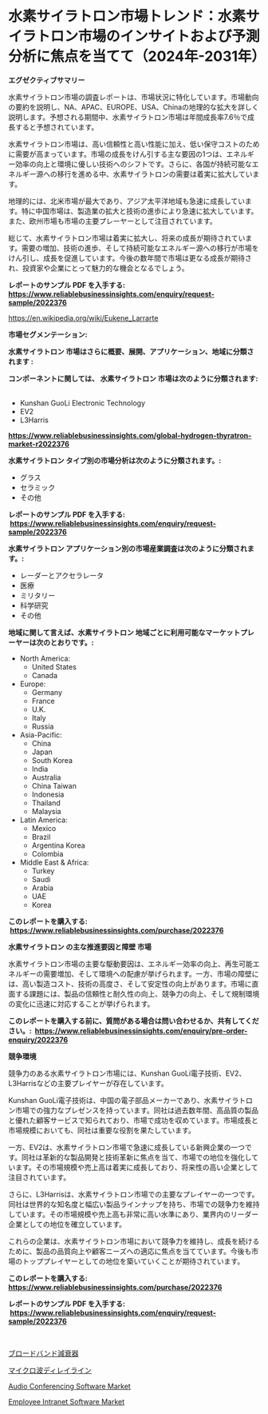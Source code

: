 <p><h1>水素サイラトロン市場トレンド：水素サイラトロン市場のインサイトおよび予測分析に焦点を当てて（2024年-2031年）</h1></p><p><strong>エグゼクティブサマリー</strong></p>
<p><p>水素サイラトロン市場の調査レポートは、市場状況に特化しています。市場動向の要約を説明し、NA、APAC、EUROPE、USA、Chinaの地理的な拡大を詳しく説明します。予想される期間中、水素サイラトロン市場は年間成長率7.6％で成長すると予想されています。</p><p>水素サイラトロン市場は、高い信頼性と高い性能に加え、低い保守コストのために需要が高まっています。市場の成長をけん引する主な要因の1つは、エネルギー効率の向上と環境に優しい技術へのシフトです。さらに、各国が持続可能なエネルギー源への移行を進める中、水素サイラトロンの需要は着実に拡大しています。</p><p>地理的には、北米市場が最大であり、アジア太平洋地域も急速に成長しています。特に中国市場は、製造業の拡大と技術の進歩により急速に拡大しています。また、欧州市場も市場の主要プレーヤーとして注目されています。</p><p>総じて、水素サイラトロン市場は着実に拡大し、将来の成長が期待されています。需要の増加、技術の進歩、そして持続可能なエネルギー源への移行が市場をけん引し、成長を促進しています。今後の数年間で市場は更なる成長が期待され、投資家や企業にとって魅力的な機会となるでしょう。</p></p>
<p><strong>レポートのサンプル PDF を入手する: <a href="https://www.reliablebusinessinsights.com/enquiry/request-sample/2022376">https://www.reliablebusinessinsights.com/enquiry/request-sample/2022376</a></strong></p>
<p><a href="https://en.wikipedia.org/wiki/Eukene_Larrarte">https://en.wikipedia.org/wiki/Eukene_Larrarte</a></p>
<p><strong>市場セグメンテーション:</strong></p>
<p><strong> 水素サイラトロン 市場はさらに概要、展開、アプリケーション、地域に分類されます :</strong></p>
<p><strong>コンポーネントに関しては、 水素サイラトロン 市場は次のように分類されます: &nbsp;</strong></p>
<p><ul><li>Kunshan GuoLi Electronic Technology</li><li>EV2</li><li>L3Harris</li></ul></p>
<p><strong><a href="https://www.reliablebusinessinsights.com/global-hydrogen-thyratron-market-r2022376">https://www.reliablebusinessinsights.com/global-hydrogen-thyratron-market-r2022376</a></strong></p>
<p><strong> 水素サイラトロン タイプ別の市場分析は次のように分類されます。:</strong></p>
<p><ul><li>グラス</li><li>セラミック</li><li>その他</li></ul></p>
<p><strong>レポートのサンプル PDF を入手する: &nbsp;<a href="https://www.reliablebusinessinsights.com/enquiry/request-sample/2022376">https://www.reliablebusinessinsights.com/enquiry/request-sample/2022376</a></strong></p>
<p><strong> 水素サイラトロン アプリケーション別の市場産業調査は次のように分類されます。:</strong></p>
<p><ul><li>レーダーとアクセラレータ</li><li>医療</li><li>ミリタリー</li><li>科学研究</li><li>その他</li></ul></p>
<p><strong>地域に関して言えば、水素サイラトロン 地域ごとに利用可能なマーケットプレーヤーは次のとおりです。:</strong></p>
<p><ul>
    <li>
        North America:
        <ul>
            <li>United States</li>
            <li>Canada</li>
        </ul>
    </li>
    <li>
        Europe:
        <ul>
            <li>Germany</li>
            <li>France</li>
            <li>U.K.</li>
            <li>Italy</li>
            <li>Russia</li>
        </ul>
    </li>
    <li>
        Asia-Pacific:
        <ul>
            <li>China</li>
            <li>Japan</li>
            <li>South Korea</li>
            <li>India</li>
            <li>Australia</li>
            <li>China Taiwan</li>
            <li>Indonesia</li>
            <li>Thailand</li>
            <li>Malaysia</li>
        </ul>
    </li>
    <li>
        Latin America:
        <ul>
            <li>Mexico</li>
            <li>Brazil</li>
            <li>Argentina Korea</li>
            <li>Colombia</li>
        </ul>
    </li>
    <li>
        Middle East & Africa:
        <ul>
            <li>Turkey</li>
            <li>Saudi</li>
            <li>Arabia</li>
            <li>UAE</li>
            <li>Korea</li>
        </ul>
    </li>
    </ul></p>
<p><strong>このレポートを購入する: &nbsp;<a href="https://www.reliablebusinessinsights.com/purchase/2022376">https://www.reliablebusinessinsights.com/purchase/2022376</a></strong></p>
<p><strong>水素サイラトロン の主な推進要因と障壁 市場</strong></p>
<p><p>水素サイラトロン市場の主要な駆動要因は、エネルギー効率の向上、再生可能エネルギーの需要増加、そして環境への配慮が挙げられます。一方、市場の障壁には、高い製造コスト、技術の高度さ、そして安定性の向上があります。市場に直面する課題には、製品の信頼性と耐久性の向上、競争力の向上、そして規制環境の変化に迅速に対応することが挙げられます。</p></p>
<p><strong>このレポートを購入する前に、質問がある場合は問い合わせるか、共有してください。:&nbsp; <a href="https://www.reliablebusinessinsights.com/enquiry/pre-order-enquiry/2022376">https://www.reliablebusinessinsights.com/enquiry/pre-order-enquiry/2022376</a></strong></p>
<p><strong>競争環境</strong></p>
<p><p>競争力のある水素サイラトロン市場には、Kunshan GuoLi電子技術、EV2、L3Harrisなどの主要プレイヤーが存在しています。 </p><p>Kunshan GuoLi電子技術は、中国の電子部品メーカーであり、水素サイラトロン市場での強力なプレゼンスを持っています。同社は過去数年間、高品質の製品と優れた顧客サービスで知られており、市場で成功を収めています。市場成長と市場規模においても、同社は重要な役割を果たしています。</p><p>一方、EV2は、水素サイラトロン市場で急速に成長している新興企業の一つです。同社は革新的な製品開発と技術革新に焦点を当て、市場での地位を強化しています。その市場規模や売上高は着実に成長しており、将来性の高い企業として注目されています。</p><p>さらに、L3Harrisは、水素サイラトロン市場での主要なプレイヤーの一つです。同社は世界的な知名度と幅広い製品ラインナップを持ち、市場での競争力を維持しています。その市場規模や売上高も非常に高い水準にあり、業界内のリーダー企業としての地位を確立しています。</p><p>これらの企業は、水素サイラトロン市場において競争力を維持し、成長を続けるために、製品の品質向上や顧客ニーズへの適応に焦点を当てています。今後も市場のトッププレイヤーとしての地位を築いていくことが期待されています。</p></p>
<p><strong>このレポートを購入する: &nbsp; <a href="https://www.reliablebusinessinsights.com/purchase/2022376">https://www.reliablebusinessinsights.com/purchase/2022376</a></strong></p>
<p><strong>レポートのサンプル PDF を入手する: &nbsp;<a href="https://www.reliablebusinessinsights.com/enquiry/request-sample/2022376">https://www.reliablebusinessinsights.com/enquiry/request-sample/2022376</a></strong><strong></strong></p>
<p>&nbsp;</p>
<p><p><a href="https://github.com/MosesSpinka1914/Market-Research-Report-List-2/blob/main/2614013179629.md">ブロードバンド減衰器</a></p><p><a href="https://github.com/bevdtkn4419963/Market-Research-Report-List-3/blob/main/9557148179628.md">マイクロ波ディレイライン</a></p><p><a href="https://github.com/juancolorado15/Market-Research-Report-List-3/blob/main/audio-conferencing-software-market.md">Audio Conferencing Software Market</a></p><p><a href="https://github.com/dx0328/Market-Research-Report-List-3/blob/main/employee-intranet-software-market.md">Employee Intranet Software Market</a></p></p>